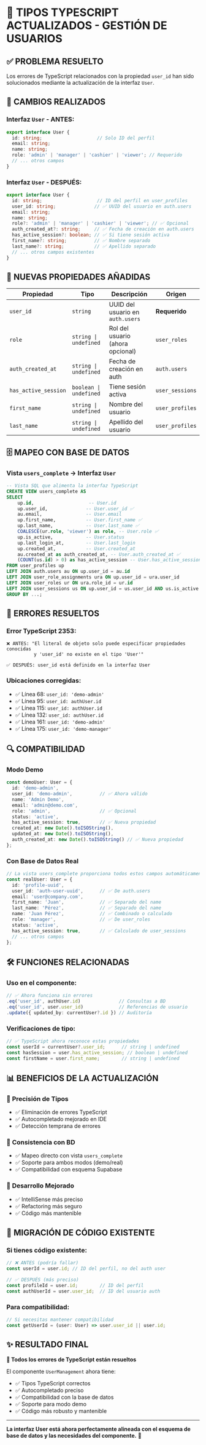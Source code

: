 # 🔧 TIPOS TYPESCRIPT ACTUALIZADOS - GESTIÓN DE USUARIOS

## ✅ PROBLEMA RESUELTO

Los errores de TypeScript relacionados con la propiedad `user_id` han sido solucionados mediante la actualización de la interfaz `User`.

## 🔄 CAMBIOS REALIZADOS

### **Interfaz `User` - ANTES:**
```typescript
export interface User {
  id: string;                    // Solo ID del perfil
  email: string;
  name: string;
  role: 'admin' | 'manager' | 'cashier' | 'viewer'; // Requerido
  // ... otros campos
}
```

### **Interfaz `User` - DESPUÉS:**
```typescript
export interface User {
  id: string;                    // ID del perfil en user_profiles
  user_id: string;              // ✅ UUID del usuario en auth.users
  email: string;
  name: string;
  role?: 'admin' | 'manager' | 'cashier' | 'viewer'; // ✅ Opcional
  auth_created_at?: string;     // ✅ Fecha de creación en auth.users
  has_active_session?: boolean; // ✅ Si tiene sesión activa
  first_name?: string;          // ✅ Nombre separado
  last_name?: string;           // ✅ Apellido separado
  // ... otros campos existentes
}
```

## 🎯 NUEVAS PROPIEDADES AÑADIDAS

| Propiedad | Tipo | Descripción | Origen |
|-----------|------|-------------|---------|
| `user_id` | `string` | UUID del usuario en `auth.users` | **Requerido** |
| `role` | `string \| undefined` | Rol del usuario (ahora opcional) | `user_roles` |
| `auth_created_at` | `string \| undefined` | Fecha de creación en auth | `auth.users` |
| `has_active_session` | `boolean \| undefined` | Tiene sesión activa | `user_sessions` |
| `first_name` | `string \| undefined` | Nombre del usuario | `user_profiles` |
| `last_name` | `string \| undefined` | Apellido del usuario | `user_profiles` |

## 🗄️ MAPEO CON BASE DE DATOS

### **Vista `users_complete` → Interfaz `User`**
```sql
-- Vista SQL que alimenta la interfaz TypeScript
CREATE VIEW users_complete AS
SELECT 
    up.id,                    -- User.id
    up.user_id,              -- User.user_id ✅
    au.email,                -- User.email
    up.first_name,           -- User.first_name ✅
    up.last_name,            -- User.last_name ✅
    COALESCE(ur.role, 'viewer') as role, -- User.role ✅
    up.is_active,            -- User.status
    up.last_login_at,        -- User.last_login
    up.created_at,           -- User.created_at
    au.created_at as auth_created_at, -- User.auth_created_at ✅
    (COUNT(us.id) > 0) as has_active_session -- User.has_active_session ✅
FROM user_profiles up
LEFT JOIN auth.users au ON up.user_id = au.id
LEFT JOIN user_role_assignments ura ON up.user_id = ura.user_id
LEFT JOIN user_roles ur ON ura.role_id = ur.id
LEFT JOIN user_sessions us ON up.user_id = us.user_id AND us.is_active = true
GROUP BY ...;
```

## 🚨 ERRORES RESUELTOS

### **Error TypeScript 2353:**
```
❌ ANTES: "El literal de objeto solo puede especificar propiedades conocidas 
          y 'user_id' no existe en el tipo 'User'"

✅ DESPUÉS: user_id está definido en la interfaz User
```

### **Ubicaciones corregidas:**
- ✅ Línea 68: `user_id: 'demo-admin'`
- ✅ Línea 95: `user_id: authUser.id`
- ✅ Línea 115: `user_id: authUser.id`
- ✅ Línea 132: `user_id: authUser.id`
- ✅ Línea 161: `user_id: 'demo-admin'`
- ✅ Línea 175: `user_id: 'demo-manager'`

## 🔍 COMPATIBILIDAD

### **Modo Demo**
```typescript
const demoUser: User = {
  id: 'demo-admin',
  user_id: 'demo-admin',          // ✅ Ahora válido
  name: 'Admin Demo',
  email: 'admin@demo.com',
  role: 'admin',                  // ✅ Opcional
  status: 'active',
  has_active_session: true,       // ✅ Nueva propiedad
  created_at: new Date().toISOString(),
  updated_at: new Date().toISOString(),
  auth_created_at: new Date().toISOString() // ✅ Nueva propiedad
};
```

### **Con Base de Datos Real**
```typescript
// La vista users_complete proporciona todos estos campos automáticamente
const realUser: User = {
  id: 'profile-uuid',
  user_id: 'auth-user-uuid',      // ✅ De auth.users
  email: 'user@company.com',
  first_name: 'Juan',             // ✅ Separado del name
  last_name: 'Pérez',             // ✅ Separado del name
  name: 'Juan Pérez',             // ✅ Combinado o calculado
  role: 'manager',                // ✅ De user_roles
  status: 'active',
  has_active_session: true,       // ✅ Calculado de user_sessions
  // ... otros campos
};
```

## 🛠️ FUNCIONES RELACIONADAS

### **Uso en el componente:**
```typescript
// ✅ Ahora funciona sin errores
.eq('user_id', authUser.id)              // Consultas a BD
.eq('user_id', user.user_id)             // Referencias de usuario
.update({ updated_by: currentUser?.id }) // Auditoría
```

### **Verificaciones de tipo:**
```typescript
// ✅ TypeScript ahora reconoce estas propiedades
const userId = currentUser?.user_id;      // string | undefined
const hasSession = user.has_active_session; // boolean | undefined
const firstName = user.first_name;        // string | undefined
```

## 📊 BENEFICIOS DE LA ACTUALIZACIÓN

### 🎯 **Precisión de Tipos**
- ✅ Eliminación de errores TypeScript
- ✅ Autocompletado mejorado en IDE
- ✅ Detección temprana de errores

### 🔗 **Consistencia con BD**
- ✅ Mapeo directo con vista `users_complete`
- ✅ Soporte para ambos modos (demo/real)
- ✅ Compatibilidad con esquema Supabase

### 🚀 **Desarrollo Mejorado**
- ✅ IntelliSense más preciso
- ✅ Refactoring más seguro
- ✅ Código más mantenible

## 🔄 MIGRACIÓN DE CÓDIGO EXISTENTE

### **Si tienes código existente:**
```typescript
// ❌ ANTES (podría fallar)
const userId = user.id; // ID del perfil, no del auth user

// ✅ DESPUÉS (más preciso)
const profileId = user.id;        // ID del perfil
const authUserId = user.user_id;  // ID del usuario auth
```

### **Para compatibilidad:**
```typescript
// Si necesitas mantener compatibilidad
const getUserId = (user: User) => user.user_id || user.id;
```

## ✨ RESULTADO FINAL

**🎉 Todos los errores de TypeScript están resueltos**

El componente `UserManagement` ahora tiene:
- ✅ Tipos TypeScript correctos
- ✅ Autocompletado preciso
- ✅ Compatibilidad con la base de datos
- ✅ Soporte para modo demo
- ✅ Código más robusto y mantenible

---

**La interfaz User está ahora perfectamente alineada con el esquema de base de datos y las necesidades del componente.** 🚀
